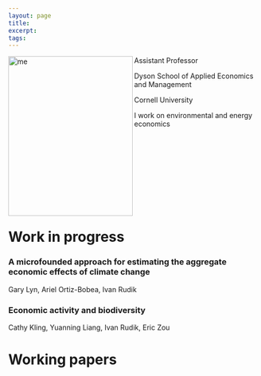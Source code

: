 ```yaml
---
layout: page 
title:
excerpt: 
tags: 
---
```

<p><img src="https://irudik.github.io/assets/img/rudik_photo.jpg" alt="me" align="left" style="width:250px;height:320px;">

 Assistant Professor <br />
 
 Dyson School of Applied Economics and Management <br />
 
 Cornell University <br />
 
 I work on environmental and energy economics <br />

</p>

<p style="clear: both;"> </p>
  
# Work in progress

### A microfounded approach for estimating the aggregate economic effects of climate change
Gary Lyn, Ariel Ortiz-Bobea, Ivan Rudik

### Economic activity and biodiversity
Cathy Kling, Yuanning Liang, Ivan Rudik, Eric Zou

# Working papers


